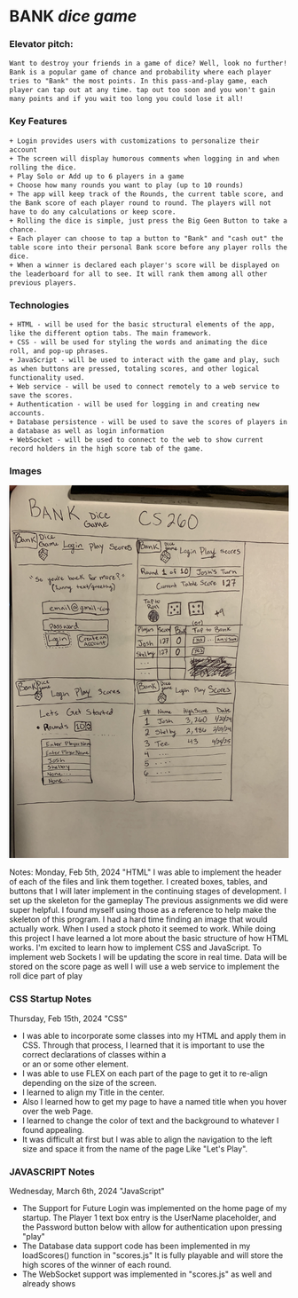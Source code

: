 # **BANK** *dice* *game*

### Elevator pitch: 
    Want to destroy your friends in a game of dice? Well, look no further! Bank is a popular game of chance and probability where each player tries to "Bank" the most points. In this pass-and-play game, each player can tap out at any time. tap out too soon and you won't gain many points and if you wait too long you could lose it all! 

### Key Features
    + Login provides users with customizations to personalize their account
    + The screen will display humorous comments when logging in and when rolling the dice.
    + Play Solo or Add up to 6 players in a game
    + Choose how many rounds you want to play (up to 10 rounds)
    + The app will keep track of the Rounds, the current table score, and the Bank score of each player round to round. The players will not have to do any calculations or keep score.
    + Rolling the dice is simple, just press the Big Geen Button to take a chance.
    + Each player can choose to tap a button to "Bank" and "cash out" the table score into their personal Bank score before any player rolls the dice.
    + When a winner is declared each player's score will be displayed on the leaderboard for all to see. It will rank them among all other previous players.   
    
### Technologies    

    + HTML - will be used for the basic structural elements of the app, like the different option tabs. The main framework.
    + CSS - will be used for styling the words and animating the dice roll, and pop-up phrases. 
    + JavaScript - will be used to interact with the game and play, such as when buttons are pressed, totaling scores, and other logical functionality used.
    + Web service - will be used to connect remotely to a web service to save the scores.
    + Authentication - will be used for logging in and creating new accounts.
    + Database persistence - will be used to save the scores of players in a database as well as login information
    + WebSocket - will be used to connect to the web to show current record holders in the high score tab of the game.

### Images
    
   ![This is a picture of the Bank dice game app layout](IMG_4742.jpg)





   Notes:
        Monday, Feb 5th, 2024 "HTML" I was able to implement the header of each of the files and link them together. 
        I created boxes, tables, and buttons that I will later implement in the continuing stages of development. 
        I set up the skeleton for the gameplay The previous assignments we did were super helpful. I found myself using those as a reference to help make the skeleton of this program. 
        I had a hard time finding an image that would actually work. When I used a stock photo it seemed to work. 
        While doing this project I have learned a lot more about the basic structure of how HTML works. I'm excited to learn how to implement CSS and JavaScript.
        To implement web Sockets I will be updating the score in real time. 
        Data will be stored on the score page as well
        I will use a web service to implement the roll dice part of play
### CSS Startup Notes
Thursday, Feb 15th, 2024   "CSS" 
+ I was able to incorporate some classes into my HTML and apply them in CSS. Through that process, I learned that it is important to use the correct declarations of classes within a <div> or an <a> or some other element. 
+ I was able to use FLEX on each part of the page to get it to re-align depending on the size of the screen. 
+ I learned to align my Title in the center.
+ Also I learned how to get my page to have a named title when you hover over the web Page. 
+ I learned to change the color of text and the background to whatever I found appealing. 
+ It was difficult at first but I was able to align the navigation to the left size and space it from the name of the page Like "Let's Play".


### JAVASCRIPT Notes
Wednesday, March 6th, 2024   "JavaScript"
+ The Support for Future Login was implemented on the home page of my startup. The Player 1 text box entry is the UserName placeholder, and the Password button below with allow for authentication upon pressing "play"
+ The Database data support code has been implemented in my loadScores() function in "scores.js" It is fully playable and will store the high scores of the winner of each round.
+ The WebSocket support was implemented in "scores.js" as well and already shows 
        
        
